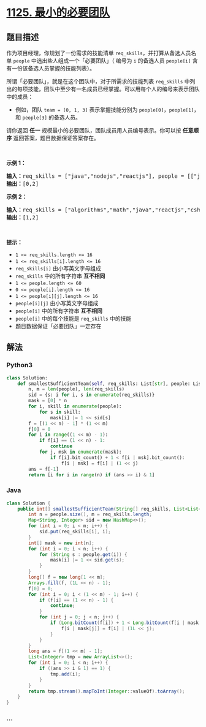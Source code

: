 # [1125. 最小的必要团队](https://leetcode-cn.com/problems/smallest-sufficient-team)



## 题目描述

<!-- 这里写题目描述 -->

<p>作为项目经理，你规划了一份需求的技能清单 <code>req_skills</code>，并打算从备选人员名单 <code>people</code> 中选出些人组成一个「必要团队」（ 编号为 <code>i</code> 的备选人员 <code>people[i]</code> 含有一份该备选人员掌握的技能列表）。</p>

<p>所谓「必要团队」，就是在这个团队中，对于所需求的技能列表 <code>req_skills</code> 中列出的每项技能，团队中至少有一名成员已经掌握。可以用每个人的编号来表示团队中的成员：</p>

<ul>
	<li>例如，团队 <code>team = [0, 1, 3]</code> 表示掌握技能分别为 <code>people[0]</code>，<code>people[1]</code>，和 <code>people[3]</code> 的备选人员。</li>
</ul>

<p>请你返回 <strong>任一</strong> 规模最小的必要团队，团队成员用人员编号表示。你可以按 <strong>任意顺序</strong> 返回答案，题目数据保证答案存在。</p>

<p> </p>

<p><strong>示例 1：</strong></p>

<pre>
<strong>输入：</strong>req_skills = ["java","nodejs","reactjs"], people = [["java"],["nodejs"],["nodejs","reactjs"]]
<strong>输出：</strong>[0,2]
</pre>

<p><strong>示例 2：</strong></p>

<pre>
<strong>输入：</strong>req_skills = ["algorithms","math","java","reactjs","csharp","aws"], people = [["algorithms","math","java"],["algorithms","math","reactjs"],["java","csharp","aws"],["reactjs","csharp"],["csharp","math"],["aws","java"]]
<strong>输出：</strong>[1,2]
</pre>

<p> </p>

<p><strong>提示：</strong></p>

<ul>
	<li><code>1 <= req_skills.length <= 16</code></li>
	<li><code>1 <= req_skills[i].length <= 16</code></li>
	<li><code>req_skills[i]</code> 由小写英文字母组成</li>
	<li><code>req_skills</code> 中的所有字符串 <strong>互不相同</strong></li>
	<li><code>1 <= people.length <= 60</code></li>
	<li><code>0 <= people[i].length <= 16</code></li>
	<li><code>1 <= people[i][j].length <= 16</code></li>
	<li><code>people[i][j]</code> 由小写英文字母组成</li>
	<li><code>people[i]</code> 中的所有字符串 <strong>互不相同</strong></li>
	<li><code>people[i]</code> 中的每个技能是 <code>req_skills</code> 中的技能</li>
	<li>题目数据保证「必要团队」一定存在</li>
</ul>


## 解法

<!-- 这里可写通用的实现逻辑 -->

<!-- tabs:start -->

### **Python3**

<!-- 这里可写当前语言的特殊实现逻辑 -->

```python
class Solution:
    def smallestSufficientTeam(self, req_skills: List[str], people: List[List[str]]) -> List[int]:
        n, m = len(people), len(req_skills)
        sid = {s: i for i, s in enumerate(req_skills)}
        mask = [0] * n
        for i, skill in enumerate(people):
            for s in skill:
                mask[i] |= 1 << sid[s]
        f = [(1 << n) - 1] * (1 << m)
        f[0] = 0
        for i in range((1 << m) - 1):
            if f[i] == (1 << n) - 1:
                continue
            for j, msk in enumerate(mask):
                if f[i].bit_count() + 1 < f[i | msk].bit_count():
                    f[i | msk] = f[i] | (1 << j)
        ans = f[-1]
        return [i for i in range(n) if (ans >> i) & 1]

```

### **Java**

<!-- 这里可写当前语言的特殊实现逻辑 -->

```java
class Solution {
    public int[] smallestSufficientTeam(String[] req_skills, List<List<String>> people) {
        int n = people.size(), m = req_skills.length;
        Map<String, Integer> sid = new HashMap<>();
        for (int i = 0; i < m; i++) {
            sid.put(req_skills[i], i);
        }
        int[] mask = new int[n];
        for (int i = 0; i < n; i++) {
            for (String s : people.get(i)) {
                mask[i] |= 1 << sid.get(s);
            }
        }
        long[] f = new long[1 << m];
        Arrays.fill(f, (1L << n) - 1);
        f[0] = 0;
        for (int i = 0; i < (1 << m) - 1; i++) {
            if (f[i] == (1 << n) - 1) {
                continue;
            }
            for (int j = 0; j < n; j++) {
                if (Long.bitCount(f[i]) + 1 < Long.bitCount(f[i | mask[j]])) {
                    f[i | mask[j]] = f[i] | (1L << j);
                }
            }
        }
        long ans = f[(1 << m) - 1];
        List<Integer> tmp = new ArrayList<>();
        for (int i = 0; i < n; i++) {
            if ((ans >> i & 1) == 1) {
                tmp.add(i);
            }
        }
        return tmp.stream().mapToInt(Integer::valueOf).toArray();
    }
}
```

### **...**

```

```

<!-- tabs:end -->

